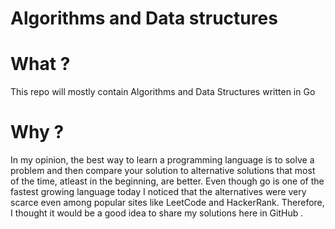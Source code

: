 # Algorithms and Data structures

# What ?

This repo will mostly contain Algorithms and Data Structures written in Go

# Why ?

In my opinion, the best way to learn a programming language is to solve a problem and then compare your solution to alternative solutions that most of the time, atleast in the beginning, are better. Even though go is one of the fastest growing language today I noticed that the alternatives were very scarce even among popular sites like LeetCode and HackerRank. Therefore, I thought it would be a good idea to share my solutions here in GitHub .

